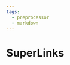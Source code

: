 ```yaml
---
tags:
  - preprocessor
  - markdown
---
```


# SuperLinks

<include repo_url="https://github.com/foliant-docs/foliantcontrib.superlinks.git" path="README.md" sethead="2" nohead="true"></include>

